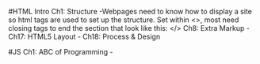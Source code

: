 #HTML
    Intro
    Ch1: Structure
        -Webpages need to know how to display a site so html tags are used to set up the structure. Set within <>, most need closing tags to end the section that look like this: </>
    Ch8: Extra Markup
        -
    Ch17: HTML5 Layout
        -
    Ch18: Process & Design

#JS
    Ch1: ABC of Programming
        -